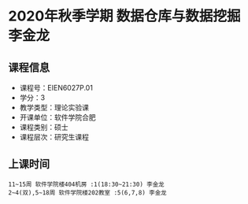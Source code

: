 # 2020年秋季学期 数据仓库与数据挖掘 李金龙






## 课程信息

- 课程号：EIEN6027P.01
- 学分：3
- 教学类型：理论实验课
- 开课单位：软件学院合肥
- 课程类别：硕士
- 课程层次：研究生课程

## 上课时间

```
11~15周 软件学院楼404机房 :1(18:30~21:30) 李金龙
2~4(双),5~18周 软件学院楼202教室 :5(6,7,8) 李金龙
```

